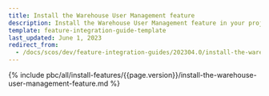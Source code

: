 ```yaml
---
title: Install the Warehouse User Management feature
description: Install the Warehouse User Management feature in your project
template: feature-integration-guide-template
last_updated: June 1, 2023
redirect_from:
  - /docs/scos/dev/feature-integration-guides/202304.0/install-the-warehouse-user-management-feature.html
---
```


{% include pbc/all/install-features/{{page.version}}/install-the-warehouse-user-management-feature.md %} <!-- To edit, see /_includes/pbc/all/install-features/202307.0/install-the-warehouse-user-management-feature.md -->
